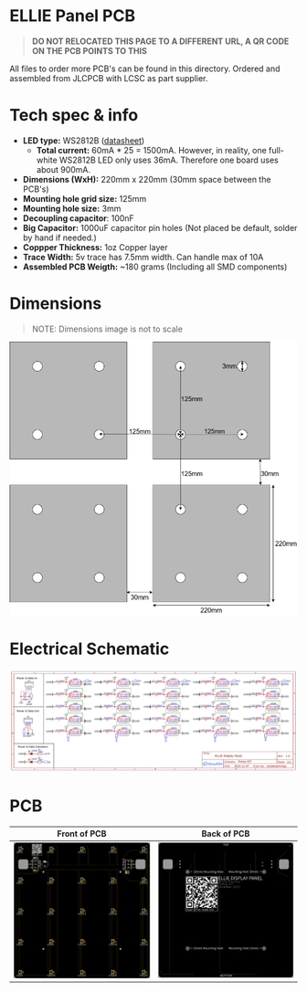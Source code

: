 # ELLIE Panel PCB

> **DO NOT RELOCATED THIS PAGE TO A DIFFERENT URL, A QR CODE ON THE PCB POINTS TO THIS**

All files to order more PCB's can be found in this directory. Ordered and assembled from JLCPCB with LCSC as part supplier.

# Tech spec & info

- **LED type:** WS2812B ([datasheet](https://cdn-shop.adafruit.com/datasheets/WS2812B.pdf))
  - **Total current:** 60mA * 25 = 1500mA. However, in reality, one full-white WS2812B LED only uses 36mA. Therefore one board uses about 900mA.
- **Dimensions (WxH):** 220mm x 220mm (30mm space between the PCB's)
- **Mounting hole grid size:** 125mm
- **Mounting hole size:** 3mm
- **Decoupling capacitor**: 100nF
- **Big Capacitor:** 1000uF capacitor pin holes (Not placed be default, solder by hand if needed.)
- **Coppper Thickness:** 1oz Copper layer
- **Trace Width:** 5v trace has 7.5mm width. Can handle max of 10A
- **Assembled PCB Weigth:** ~180 grams (Including all SMD components)

# Dimensions

> NOTE: Dimensions image is not to scale

![dimensions](img/pcb_dimensions.png)

# Electrical Schematic

![schematic](img/Schematic_ELLIE_DISPLAY_PANEL.png)

# PCB

Front of PCB                | Back of PCB
--------------------------- | -------------------------
![pcb_front](img/front.png) | ![pcb_back](img/back.png)

